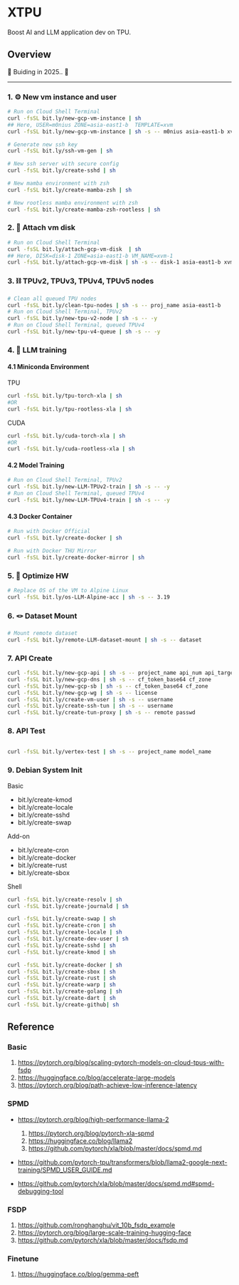 # XTPU

Boost AI and LLM application dev on TPU.

## Overview

🚧 Buiding in 2025.. 🚧

---

### 1. ⚙ New vm instance and user

```bash
# Run on Cloud Shell Terminal
curl -fsSL bit.ly/new-gcp-vm-instance | sh
## Here, USER=m0nius ZONE=asia-east1-b  TEMPLATE=xvm
curl -fsSL bit.ly/new-gcp-vm-instance | sh -s -- m0nius asia-east1-b xvm

# Generate new ssh key
curl -fsSL bit.ly/ssh-vm-gen | sh

# New ssh server with secure config
curl -fsSL bit.ly/create-sshd | sh

# New mamba environment with zsh
curl -fsSL bit.ly/create-mamba-zsh | sh

# New rootless mamba environment with zsh
curl -fsSL bit.ly/create-mamba-zsh-rootless | sh
```

### 2. 💽 Attach vm disk

```bash
# Run on Cloud Shell Terminal
curl -fsSL bit.ly/attach-gcp-vm-disk  | sh
## Here, DISK=disk-1 ZONE=asia-east1-b VM_NAME=xvm-1
curl -fsSL bit.ly/attach-gcp-vm-disk | sh -s -- disk-1 asia-east1-b xvm-1
```

### 3. ⛓ TPUv2, TPUv3, TPUv4, TPUv5 nodes

```bash
# Clean all queued TPU nodes
curl -fsSL bit.ly/clean-tpu-nodes | sh -s -- proj_name asia-east1-b
# Run on Cloud Shell Terminal, TPUv2
curl -fsSL bit.ly/new-tpu-v2-node | sh -s -- -y
# Run on Cloud Shell Terminal, queued TPUv4
curl -fsSL bit.ly/new-tpu-v4-queue | sh -s -- -y
```

### 4. 🫧 LLM training

#### 4.1 Miniconda Environment
TPU
```bash
curl -fsSL bit.ly/tpu-torch-xla | sh
#OR
curl -fsSL bit.ly/tpu-rootless-xla | sh
```
CUDA
```bash
curl -fsSL bit.ly/cuda-torch-xla | sh
#OR
curl -fsSL bit.ly/cuda-rootless-xla | sh
```
#### 4.2 Model Training

```bash
# Run on Cloud Shell Terminal, TPUv2
curl -fsSL bit.ly/new-LLM-TPUv2-train | sh -s -- -y
# Run on Cloud Shell Terminal, queued TPUv4
curl -fsSL bit.ly/new-LLM-TPUv4-train | sh -s -- -y
```

#### 4.3 Docker Container

```bash
# Run with Docker Official
curl -fsSL bit.ly/create-docker | sh

# Run with Docker THU Mirror
curl -fsSL bit.ly/create-docker-mirror | sh
```

### 5. 🥋 Optimize HW

```bash
# Replace OS of the VM to Alpine Linux 
curl -fsSL bit.ly/os-LLM-Alpine-acc | sh -s -- 3.19
```

### 6. 🪢 Dataset Mount

```bash
# Mount remote dataset
curl -fsSL bit.ly/remote-LLM-dataset-mount | sh -s -- dataset
```

### 7. API Create

```bash
curl -fsSL bit.ly/new-gcp-api | sh -s -- project_name api_num api_target
curl -fsSL bit.ly/new-gcp-dns | sh -s -- cf_token_base64 cf_zone
curl -fsSL bit.ly/new-gcp-sb | sh -s -- cf_token_base64 cf_zone
curl -fsSL bit.ly/new-gcp-wg | sh -s -- license
curl -fsSL bit.ly/create-vm-user | sh -s -- username
curl -fsSL bit.ly/create-ssh-tun | sh -s -- username
curl -fsSL bit.ly/create-tun-proxy | sh -s -- remote passwd 
```

### 8. API Test

```bash

curl -fsSL bit.ly/vertex-test | sh -s -- project_name model_name
```

### 9. Debian System Init

Basic

- bit.ly/create-kmod
- bit.ly/create-locale
- bit.ly/create-sshd
- bit.ly/create-swap

Add-on
- bit.ly/create-cron
- bit.ly/create-docker
- bit.ly/create-rust
- bit.ly/create-sbox

Shell
```sh
curl -fsSL bit.ly/create-resolv | sh
curl -fsSL bit.ly/create-journald | sh

curl -fsSL bit.ly/create-swap | sh
curl -fsSL bit.ly/create-cron | sh
curl -fsSL bit.ly/create-locale | sh
curl -fsSL bit.ly/create-dev-user | sh
curl -fsSL bit.ly/create-sshd | sh
curl -fsSL bit.ly/create-kmod | sh

curl -fsSL bit.ly/create-docker | sh
curl -fsSL bit.ly/create-sbox | sh
curl -fsSL bit.ly/create-rust | sh
curl -fsSL bit.ly/create-warp | sh
curl -fsSL bit.ly/create-golang | sh
curl -fsSL bit.ly/create-dart | sh
curl -fsSL bit.ly/create-github| sh
```

## Reference

### Basic

1. https://pytorch.org/blog/scaling-pytorch-models-on-cloud-tpus-with-fsdp
2. https://huggingface.co/blog/accelerate-large-models
3. https://pytorch.org/blog/path-achieve-low-inference-latency

### SPMD

- https://pytorch.org/blog/high-performance-llama-2
    1. https://pytorch.org/blog/pytorch-xla-spmd
    2. https://huggingface.co/blog/llama2
    3. https://github.com/pytorch/xla/blob/master/docs/spmd.md

- https://github.com/pytorch-tpu/transformers/blob/llama2-google-next-training/SPMD_USER_GUIDE.md
- https://github.com/pytorch/xla/blob/master/docs/spmd.md#spmd-debugging-tool

### FSDP

1. https://github.com/ronghanghu/vit_10b_fsdp_example
2. https://pytorch.org/blog/large-scale-training-hugging-face
3. https://github.com/pytorch/xla/blob/master/docs/fsdp.md

### Finetune

1. https://huggingface.co/blog/gemma-peft